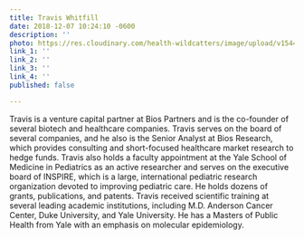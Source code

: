 ```yaml
---
title: Travis Whitfill
date: 2018-12-07 10:24:10 -0600
description: ''
photo: https://res.cloudinary.com/health-wildcatters/image/upload/v1544199869/image.png
link_1: ''
link_2: ''
link_3: ''
link_4: ''
published: false

---
```

Travis is a venture capital partner at Bios Partners and is the co-founder of several biotech and healthcare companies. Travis serves on the board of several companies, and he also is the Senior Analyst at Bios Research, which provides consulting and short-focused healthcare market research to hedge funds. Travis also holds a faculty appointment at the Yale School of Medicine in Pediatrics as an active researcher and serves on the executive board of INSPIRE, which is a large, international pediatric research organization devoted to improving pediatric care. He holds dozens of grants, publications, and patents. Travis received scientific training at several leading academic institutions, including M.D. Anderson Cancer Center, Duke University, and Yale University. He has a Masters of Public Health from Yale with an emphasis on molecular epidemiology.